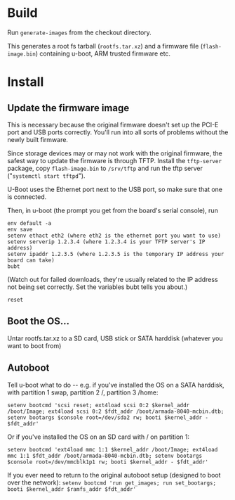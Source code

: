 # Build

Run `generate-images` from the checkout directory.

This generates a root fs tarball (`rootfs.tar.xz`) and a firmware file
(`flash-image.bin`) containing u-boot, ARM trusted firmware etc.


# Install

## Update the firmware image

This is necessary because the original firmware doesn't set up the PCI-E port
and USB ports correctly. You'll run into all sorts of problems without the
newly built firmware.

Since storage devices may or may not work with the original firmware, the safest
way to update the firmware is through TFTP. Install the `tftp-server` package,
copy `flash-image.bin` to `/srv/tftp` and run the tftp server
("`systemctl start tftpd`").

U-Boot uses the Ethernet port next to the USB port, so make sure that one is
connected.

Then, in u-boot (the prompt you get from the board's serial console), run
```
env default -a
env save
setenv ethact eth2 (where eth2 is the ethernet port you want to use)
setenv serverip 1.2.3.4 (where 1.2.3.4 is your TFTP server's IP address)
setenv ipaddr 1.2.3.5 (where 1.2.3.5 is the temporary IP address your board can take)
bubt
```

(Watch out for failed downloads, they're usually related to the IP address
not being set correctly. Set the variables bubt tells you about.)

`reset`

## Boot the OS...
Untar rootfs.tar.xz to a SD card, USB stick or SATA harddisk (whatever you want
to boot from)

## Autoboot
Tell u-boot what to do -- e.g. if you've installed the OS on a SATA harddisk, with
partition 1 swap, partition 2 /, partition 3 /home:

`setenv bootcmd 'scsi reset; ext4load scsi 0:2 $kernel_addr /boot/Image; ext4load scsi 0:2 $fdt_addr /boot/armada-8040-mcbin.dtb; setenv bootargs $console root=/dev/sda2 rw; booti $kernel_addr - $fdt_addr'`

Or if you've installed the OS on an SD card with / on partition 1:

`setenv bootcmd 'ext4load mmc 1:1 $kernel_addr /boot/Image; ext4load mmc 1:1 $fdt_addr /boot/armada-8040-mcbin.dtb; setenv bootargs $console root=/dev/mmcblk1p1 rw; booti $kernel_addr - $fdt_addr'`

If you ever need to return to the original autoboot setup (designed to boot
over the network):
`setenv bootcmd 'run get_images; run set_bootargs; booti $kernel_addr $ramfs_addr $fdt_addr'`

